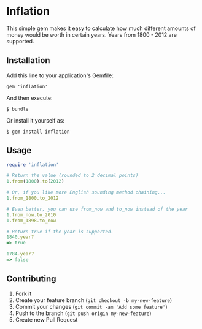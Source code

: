 # Inflation

This simple gem makes it easy to calculate how much different amounts of money
would be worth in certain years. Years from 1800 - 2012 are supported.

## Installation

Add this line to your application's Gemfile:

    gem 'inflation'

And then execute:

    $ bundle

Or install it yourself as:

    $ gem install inflation

## Usage

```ruby
require 'inflation'

# Return the value (rounded to 2 decimal points)
1.from(1800).to(2012)

# Or, if you like more English sounding method chaining...
1.from_1800.to_2012

# Even better, you can use from_now and to_now instead of the year
1.from_now.to_2010
1.from_1898.to_now

# Return true if the year is supported.
1840.year?
=> true

1784.year?
=> false
```

## Contributing

1. Fork it
2. Create your feature branch (`git checkout -b my-new-feature`)
3. Commit your changes (`git commit -am 'Add some feature'`)
4. Push to the branch (`git push origin my-new-feature`)
5. Create new Pull Request
